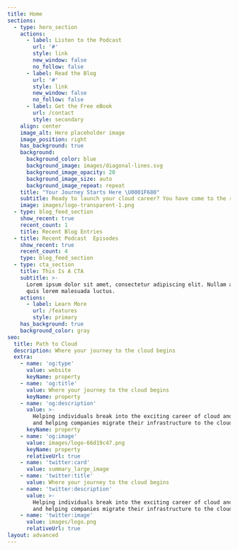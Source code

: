 ```yaml
---
title: Home
sections:
  - type: hero_section
    actions:
      - label: Listen to the Podcast
        url: '#'
        style: link
        new_window: false
        no_follow: false
      - label: Read the Blog
        url: '#'
        style: link
        new_window: false
        no_follow: false
      - label: Get the Free eBook
        url: /contact
        style: secondary
    align: center
    image_alt: Hero placeholder image
    image_position: right
    has_background: true
    background:
      background_color: blue
      background_image: images/diagonal-lines.svg
      background_image_opacity: 20
      background_image_size: auto
      background_image_repeat: repeat
    title: "Your Journey Starts Here \U0001F680"
    subtitle: Ready to launch your cloud career? You have come to the right place!
    image: images/logo-transparent-1.png
  - type: blog_feed_section
    show_recent: true
    recent_count: 1
    title: Recent Blog Entries
  - title: Recent Podcast  Episodes
    show_recent: true
    recent_count: 4
    type: blog_feed_section
  - type: cta_section
    title: This Is A CTA
    subtitle: >-
      Lorem ipsum dolor sit amet, consectetur adipiscing elit. Nullam a metus
      quis lorem malesuada luctus.
    actions:
      - label: Learn More
        url: /features
        style: primary
    has_background: true
    background_color: gray
seo:
  title: Path to Cloud
  description: Where your journey to the cloud begins
  extra:
    - name: 'og:type'
      value: website
      keyName: property
    - name: 'og:title'
      value: Where your journey to the cloud begins
      keyName: property
    - name: 'og:description'
      value: >-
        Helping individuals break into the exciting career of cloud and DevOps,
        and helping companies migrate their infrastructure to the cloud
      keyName: property
    - name: 'og:image'
      value: images/logo-66d19c47.png
      keyName: property
      relativeUrl: true
    - name: 'twitter:card'
      value: summary_large_image
    - name: 'twitter:title'
      value: Where your journey to the cloud begins
    - name: 'twitter:description'
      value: >-
        Helping individuals break into the exciting career of cloud and DevOps,
        and helping companies migrate their infrastructure to the cloud
    - name: 'twitter:image'
      value: images/logo.png
      relativeUrl: true
layout: advanced
---
```

